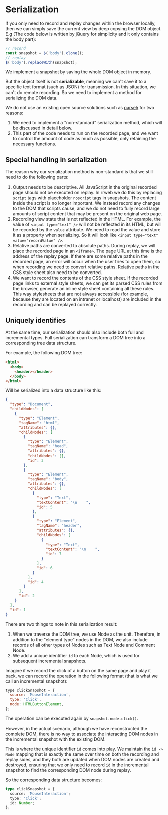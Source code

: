 # Serialization

If you only need to record and replay changes within the browser locally, then we can simply save the current view by deep copying the DOM object. E.g (The code below is written by jQuery for simplicity and it only contains the body part):

```javascript
// record
const snapshot = $('body').clone();
// replay
$('body').replaceWith(snapshot);
```

We implement a snapshot by saving the whole DOM object in memory.

But the object itself is not **serializable**, meaning we can't save it to a specific text format (such as JSON) for transmission. In this situation, we can't do remote recording. So we need to implement a method for serializing the DOM data.

We do not use an existing open source solutions such as [parse5](https://github.com/inikulin/parse5) for two reasons:

1. We need to implement a "non-standard" serialization method, which will be discussed in detail below.
2. This part of the code needs to run on the recorded page, and we want to control the amount of code as much as possible, only retaining the necessary functions.

## Special handling in serialization

The reason why our serialization method is non-standard is that we still need to do the following parts:

1. Output needs to be descriptive. All JavaScript in the original recorded page should not be executed on replay. In rrweb we do this by replacing `script` tags with placeholder `noscript` tags in snapshots. The content inside the script is no longer important. We instead record any changes to the DOM that scripts cause, and we ​​do not need to fully record large amounts of script content that may be present on the original web page.
2. Recording view state that is not reflected in the HTML. For example, the value of `<input type="text" />` will not be reflected in its HTML, but will be recorded by the `value` attribute. We need to read the value and store it as a property when serializing. So it will look like `<input type="text" value="recordValue" />`.
3. Relative paths are converted to absolute paths. During replay, we will place the recorded page in an `<iframe>`. The page URL at this time is the address of the replay page. If there are some relative paths in the recorded page, an error will occur when the user tries to open them, so when recording we need to convert relative paths. Relative paths in the CSS style sheet also need to be converted.
4. We want to record the contents of the CSS style sheet. If the recorded page links to external style sheets, we can get its parsed CSS rules from the browser, generate an inline style sheet containing all these rules. This way stylesheets that are not always accessible (for example, because they are located on an intranet or localhost) are included in the recording and can be replayed correctly.

## Uniquely identifies

At the same time, our serialization should also include both full and incremental types. Full serialization can transform a DOM tree into a corresponding tree data structure.

For example, the following DOM tree:

```html
<html>
  <body>
    <header></header>
  </body>
</html>
```

Will be serialized into a data structure like this:

```json
{
  "type": "Document",
  "childNodes": [
    {
      "type": "Element",
      "tagName": "html",
      "attributes": {},
      "childNodes": [
        {
          "type": "Element",
          "tagName": "head",
          "attributes": {},
          "childNodes": [],
          "id": 3
        },
        {
          "type": "Element",
          "tagName": "body",
          "attributes": {},
          "childNodes": [
            {
              "type": "Text",
              "textContent": "\n    ",
              "id": 5
            },
            {
              "type": "Element",
              "tagName": "header",
              "attributes": {},
              "childNodes": [
                {
                  "type": "Text",
                  "textContent": "\n    ",
                  "id": 7
                }
              ],
              "id": 6
            }
          ],
          "id": 4
        }
      ],
      "id": 2
    }
  ],
  "id": 1
}
```

There are two things to note in this serialization result:

1. When we traverse the DOM tree, we use Node as the unit. Therefore, in addition to the "element type" nodes in the DOM, we also include records of all other types of Nodes such as Text Node and Comment Node.
2. We add a unique identifier `id` to each Node, which is used for subsequent incremental snapshots.

Imagine if we record the click of a button on the same page and play it back, we can record the operation in the following format (that is what we call an incremental snapshot):

```javascript
type clickSnapshot = {
  source: 'MouseInteraction',
  type: 'Click',
  node: HTMLButtonElement,
};
```

The operation can be executed again by `snapshot.node.click()`.

However, in the actual scenario, although we have reconstructed the complete DOM, there is no way to associate the interacting DOM nodes in the incremental snapshot with the existing DOM.

This is where the unique identifier `id` comes into play. We maintain the `id -> Node` mapping that is exactly the same over time on both the recording and replay sides, and they both are updated when DOM nodes are created and destroyed, ensuring that we only need to record `id` in the incremental snapshot to find the corresponding DOM node during replay.

So the corresponding data structure becomes:

```typescript
type clickSnapshot = {
  source: 'MouseInteraction';
  type: 'Click';
  id: Number;
};
```
